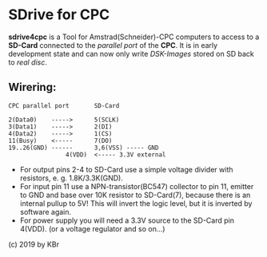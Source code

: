 # SDrive for CPC

**sdrive4cpc** is a Tool for Amstrad(Schneider)-CPC computers to access
to a **SD-Card** connected to the *parallel port* of the **CPC**.
It is in early development state and can now only write *DSK-Images*
stored on SD back to *real disc*.

## Wirering:

	CPC parallel port		SD-Card

	2(Data0)	----->		5(SCLK)
	3(Data1)	----->		2(DI)
	4(Data2)	----->		1(CS)
	11(Busy)	<-----		7(DO)
	19..26(GND)	------		3,6(VSS) ----- GND
					4(VDD)	<----- 3.3V external

- For output pins 2-4 to SD-Card use a simple voltage divider with
resistors, e. g. 1.8K/3.3K(GND).
- For input pin 11 use a NPN-transistor(BC547) collector to pin 11,
emitter to GND and base over 10K resistor to SD-Card(7),
because there is an internal pullup to 5V! This will invert the
logic level, but it is inverted by software again.
- For power supply you will need a 3.3V source to the SD-Card pin 4(VDD).
(or a voltage regulator and so on...)

(c) 2019 by KBr

